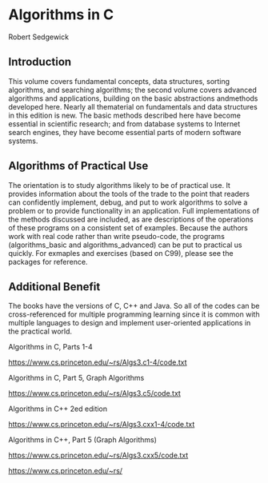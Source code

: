 # Algorithms in C
Robert Sedgewick

## Introduction

This volume covers fundamental concepts, data structures, sorting algorithms, and searching 
algorithms; the second volume covers advanced algorithms and applications, building on the
basic abstractions andmethods developed here. Nearly all thematerial on fundamentals and data 
structures in this edition is new. The basic methods described here have become essential in 
scientific research; and from database systems to Internet search engines, they have become
essential parts of modern software systems.

## Algorithms of Practical Use

The orientation is to study algorithms likely to be of practical use. It provides information 
about the tools of the trade to the point that readers can confidently implement, debug, and 
put to work algorithms to solve a problem or to provide functionality in an application. Full 
implementations of the methods discussed are included, as are descriptions  of the operations 
of these programs on a consistent set of examples. Because the authors work with real code
rather than write pseudo-code, the programs (algorithms_basic and algorithms_advanced) can be 
put to practical us quickly. For exmaples and exercises (based on C99), please see the packages 
for reference. 

## Additional Benefit

The books have the versions of C, C++ and Java. So all of the codes can be cross-referenced
for multiple programming learning since it is common with multiple languages to design and 
implement user-oriented applications in the practical world. 


Algorithms in C, Parts 1-4

https://www.cs.princeton.edu/~rs/Algs3.c1-4/code.txt

Algorithms in C, Part 5, Graph Algorithms

https://www.cs.princeton.edu/~rs/Algs3.c5/code.txt

Algorithms in C++ 2ed edition

https://www.cs.princeton.edu/~rs/Algs3.cxx1-4/code.txt

Algorithms in C++, Part 5 (Graph Algorithms) 

https://www.cs.princeton.edu/~rs/Algs3.cxx5/code.txt

https://www.cs.princeton.edu/~rs/

